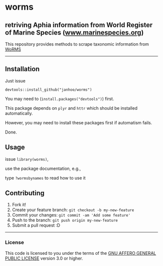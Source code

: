 # worms
## retriving Aphia information from World Register of Marine Species (www.marinespecies.org)


This repository provides methods to scrape taxonomic information from 
[WoRMS](http://www.marinespecies.org)

----

## Installation

Just issue
```
devtools::install_github("janhoo/worms")
```
You may need to (`install.packages("devtools")`) first.

This package depends on `plyr` and `httr` which should be installed automatically.

However, you may need to install these packages first if automatism fails.

Done.

## Usage
issue `library(worms)`,

use the package documentation, e.g., 

type `?wormsbynames` to read how to use it

## Contributing
1. Fork it!
2. Create your feature branch: `git checkout -b my-new-feature`
3. Commit your changes: `git commit -am 'Add some feature'`
4. Push to the branch: `git push origin my-new-feature`
5. Submit a pull request :D



----

### License

This code is licensed to you under the terms of the [GNU AFFERO GENERAL PUBLIC LICENSE](http://choosealicense.com/licenses/agpl-3.0/) version 3.0 or higher.
